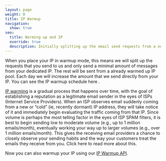 ```yaml
---
layout: page
weight: 0
title: IP Warmup
navigation:
  show: true
seo:
  title: Warming up and IP
  override: true
  description: Initially splitting up the email send requests from a new dedicated IP, so it doesn't get blocked.
---
```


When you place your IP in warmup mode, this means we will split up the requests that you send to us and only send a minimal amount of messages from your dedicated IP. The rest will be sent from a already warmed up IP pool. Each day we will increase the amount that we send directly from your IP. You can see the IP warmup schedule here .

[IP warming]({{root_url}}/Classroom/Deliver/warming_up_ips.html) is a gradual process that happens over time, with the goal of establishing a reputation as a legitimate email sender in the eyes of ISPs (Internet Service Providers). When an ISP observes email suddenly coming from a new or “cold” (ie, recently dormant) IP address, they will take notice of it and immediately begin evaluating the traffic coming from that IP. Since volume is perhaps the most telling factor in the eyes of ISP SPAM filters, it is best to begin sending low to moderate volume (e.g., up to 1 million emails/month), eventually working your way up to larger volumes (e.g., over 1 million emails/month). This gives the receiving email providers a chance to closely observe your sending habits and the way your customers treat the emails they receive from you. Click here to read more about this.

Now you can also warmup your IP using our [IP Warmup API]({{root_url}}/API_Reference/Web_API_v3/IP_Management/ip_warmup.html).

